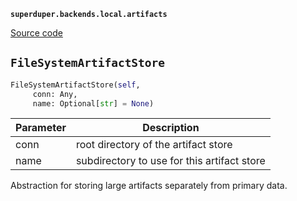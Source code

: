**`superduper.backends.local.artifacts`** 

[Source code](https://github.com/superduper/superduper/blob/main/superduper/backends/local/artifacts.py)

## `FileSystemArtifactStore` 

```python
FileSystemArtifactStore(self,
     conn: Any,
     name: Optional[str] = None)
```
| Parameter | Description |
|-----------|-------------|
| conn | root directory of the artifact store |
| name | subdirectory to use for this artifact store |

Abstraction for storing large artifacts separately from primary data.

